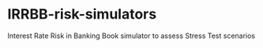 # IRRBB-risk-simulators
Interest Rate Risk in Banking Book simulator to assess Stress Test scenarios
